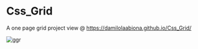 # Css_Grid
A one page grid project
view @ https://damilolaabiona.github.io/Css_Grid/



![ggr](https://user-images.githubusercontent.com/99470227/179752549-e2acbc98-82d4-44ab-98c3-29d4690e27f5.jpg)

